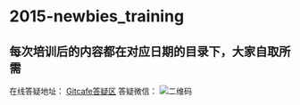 # 2015-newbies_training  
## 每次培训后的内容都在对应日期的目录下，大家自取所需  
在线答疑地址：
<a href="https://gitcafe.com/HEU-Algorithm/2015-newbies_training/tickets" target="_blank">Gitcafe答疑区</a> 
答疑微信：
 ![二维码](http://7xne9e.com1.z0.glb.clouddn.com/qrcode_for_gh_655c1699e5a6_258.jpg)  
